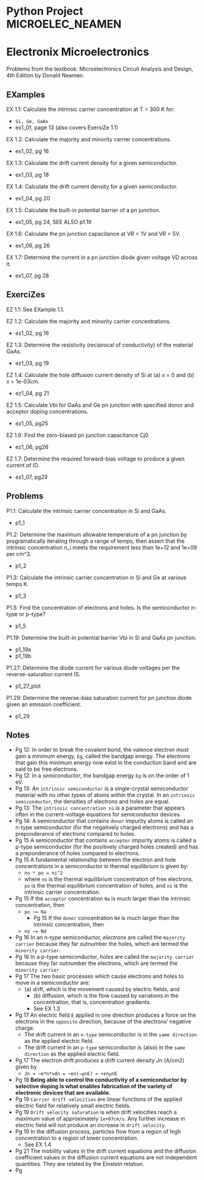 # Python Project MICROELEC_NEAMEN
# Electronix Microelectronics
Problems from the textbook: Microelectronics Circuit Analysis and Design, 4th Edition by Donald Neamen.

## EXamples
EX 1.1: Calculate the intrinsic carrier concentration at T = 300 K for:
* `Si, Ge, GaAs`
* ex1_01, page 13 (also covers ExersiZe 1.1)

EX 1.2: Calculate the majority and minority carrier concentrations.
* ex1_02, pg 16

EX 1.3: Calculate the drift current density for a given semiconductor.
* ex1_03, pg 18

EX 1.4: Calculate the drift current density for a given semiconductor.
* ex1_04, pg 20

EX 1.5: Calculate the built-in potential barrier of a pn junction.
* ex1_05, pg 24, SEE ALSO p1.19

EX 1.6: Calculate the pn junction capacitance at VR = 1V and VR = 5V.
* ex1_06, pg 26

EX 1.7: Determine the current in a pn junction diode given voltage VD across it.
* ex1_07, pg 28

## ExerciZes
EZ 1.1: See EXample 1.1.

EZ 1.2: Calculate the majority and minority carrier concentrations.
* ez1_02, pg 16

EZ 1.3: Determine the resistivity (reciprocal of conductivity) of the material GaAs.
* ez1_03, pg 19

EZ 1.4: Calculate the hole diffusion current density of Si at (a) x = 0 and
(b) x = 1e-03cm.
* ez1_04, pg 21

EZ 1.5: Calculate Vbi for GaAs and Ge pn junction with specified donor and acceptor
doping concentrations.
* ez1_05, pg25

EZ 1.6: Find the zero-biased pn junction capacitance Cj0.
* ez1_06, pg26

EZ 1.7: Determine the required forward-bias voltage to produce a given current of ID.
* ez1_07, pg29

## Problems
P1.1: Calculate the intrinsic carrier concentration in Si and GaAs.
* p1_1

P1.2: Determine the maximum allowable temperature of a pn junction by
programatically iterating through	a range of temps, then assert that the
intrinsic concentration n_i meets the requirement	less than 1e+12 and 1e+09 per cm^3.
* p1_2

P1.3: Calculate the intrinsic carrier concentration in Si and Ge at various temps K.
* p1_3

P1.5: Find the concentration of electrons and holes. Is the semiconductor n-type
or p-type?
* p1_5

P1.19: Determine the built-in potential barrier Vbi in Si and GaAs pn junction.
* p1_19a
* p1_19b

P1.27: Determine the diode current for various diode voltages per the
reverse-saturation current IS.
* p1_27_plot

P1.29: Determine the reverse-bias saturation current for pn junction diode given
an emission coefficient.
* p1_29

## Notes
* Pg 12: In order to break the covalent bond, the valence electron must gain a minimum energy,
  `Eg`, called the bandgap energy. The electrons that gain this minimum energy now exist in the
  conduction band and are said to be free electrons.
* Pg 12: In a <i>semiconductor</i>, the bandgap energy `Eg` is on the order of 1 eV.
* Pg 13: An `intrinsic semiconductor` is a single-crystal semiconductor material with
  no other types of atoms within the crystal.  In an `intrinsic semiconductor`,
  the densities of electrons and holes are equal.
* Pg 13: The `intrinsic concentration ni` is a parameter that appears often in the current–voltage
  equations for semiconductor devices.
* Pg 14: A semiconductor that contains `donor` impurity atoms is called an n-type semiconductor
  (for the negatively charged electrons) and has a preponderance of electrons compared to holes.
* Pg 15 A semiconductor that contains `acceptor` impurity atoms is called a p-type semiconductor
  (for the positively charged holes created) and has a preponderance of holes compared to electrons.
* Pg 15 A fundamental relationship between the electron and hole concentrations in a
  semiconductor in thermal equilibrium is given by:
  - `no * po = ni^2`
  - where `no` is the thermal equilibrium concentration of free electrons, `po` is the thermal
    equilibrium concentration of holes, and `ni` is the intrinsic carrier concentration.
* Pg 15 If the `acceptor` concentration `Na` is much larger than the intrinsic concentration, then
  - `po ~= Na`
	* Pg 15 If the `donor` concentration `Nd` is much larger than the intrinsic concentration, then
  - `no ~= Nd`
* Pg 16 In an n-type semiconductor, <i>electrons</i> are called the `majority carrier` because
  they far outnumber the holes, which are termed the `minority carrier`.
* Pg 16 In a p-type semiconductor, <i>holes</i> are called the `majority carrier` because
  they far outnumber the electrons, which are termed the `minority carrier`.
* Pg 17 The two basic processes which cause electrons and holes to move in a semiconductor are:
  - (a) drift, which is the movement caused by electric fields, and
	- (b) diffusion, which is the flow caused by variations in the concentration, that is, concentration gradients.
	- See EX 1.3
* Pg 17 An electric field `E` applied in one direction produces a force on the electrons in the `opposite` direction,
  because of the electrons’ negative charge.
	- The drift current in an `n-type` semiconductor is in the `same direction` as the applied electric field.
	- The drift current in an `p-type` semiconductor is (also) in the `same direction` as the applied electric field.
* Pg 17 The electron drift produces a drift current density Jn (A/cm2) given by
  - `Jn = −e*n*vdn = −en(−μnE) = +enμnE`
* Pg 18 <b>Being able to control the conductivity of a semiconductor by selective doping is what enables fabrication
  of the variety of electronic devices that are available.</b>
* Pg 19 `Carrier drift velocities` are linear functions of the applied electric field for relatively small electric fields.
* Pg 19 `Drift velocity saturation` is when drift velocities reach a maximum value of approximately `1e+07cm/s`.
Any further increase in electric field will not produce an increase in `drift velocity`.
* Pg 19 In the diffusion process, particles flow from a region of high concentration to a region
of lower concentration.
  - See EX 1.4
* Pg 21 The mobility values in the drift current equations and the diffusion coefficient values in the diffusion current
equations are not independent quantities. They are related by the Einstein relation.
* Pg 


